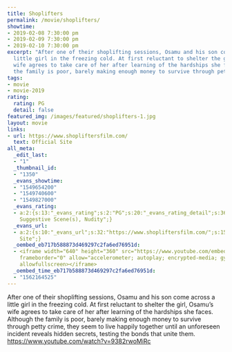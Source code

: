 ```yaml
---
title: Shoplifters
permalink: /movie/shoplifters/
showtime:
- 2019-02-08 7:30:00 pm
- 2019-02-09 7:30:00 pm
- 2019-02-10 7:30:00 pm
excerpt: "After one of their shoplifting sessions, Osamu and his son come across a
  little girl in the freezing cold. At first reluctant to shelter the girl, Osamu\u2019s
  wife agrees to take care of her after learning of the hardships she faces. Although
  the family is poor, barely making enough money to survive through petty crime, [&hellip;]"
tags:
- movie
- movie-2019
rating:
  rating: PG
  detail: false
featured_img: /images/featured/shoplifters-1.jpg
layout: movie
links:
- url: https://www.shopliftersfilm.com/
  text: Official Site
all_meta:
  _edit_last:
  - "1"
  _thumbnail_id:
  - "1350"
  _evans_showtime:
  - "1549654200"
  - "1549740600"
  - "1549827000"
  _evans_rating:
  - a:2:{s:13:"_evans_rating";s:2:"PG";s:20:"_evans_rating_detail";s:36:"Sexually
    Suggestive Scene(s), Nudity";}
  _evans_url:
  - a:2:{s:10:"_evans_url";s:32:"https://www.shopliftersfilm.com/";s:15:"_evans_url_name";s:13:"Official
    Site";}
  _oembed_eb717b588873d469297c2fa6ed76951d:
  - <iframe width="640" height="360" src="https://www.youtube.com/embed/9382rwoMiRc?feature=oembed"
    frameborder="0" allow="accelerometer; autoplay; encrypted-media; gyroscope; picture-in-picture"
    allowfullscreen></iframe>
  _oembed_time_eb717b588873d469297c2fa6ed76951d:
  - "1562164525"
---
```


After one of their shoplifting sessions, Osamu and his son come across a little girl in the freezing cold. At first reluctant to shelter the girl, Osamu’s wife agrees to take care of her after learning of the hardships she faces. Although the family is poor, barely making enough money to survive through petty crime, they seem to live happily together until an unforeseen incident reveals hidden secrets, testing the bonds that unite them. https://www.youtube.com/watch?v=9382rwoMiRc